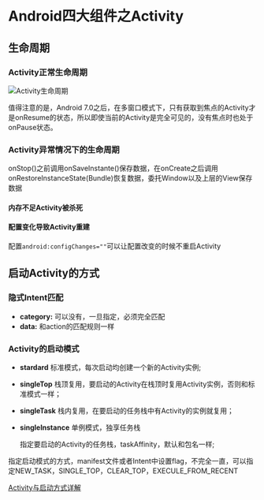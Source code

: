 <!-- Activity -->

# Android四大组件之Activity

## 生命周期

### Activity正常生命周期

![Activity生命周期](../../img/activity_lifecycle.png)

值得注意的是，Android 7.0之后，在多窗口模式下，只有获取到焦点的Activity才是onResume的状态，所以即使当前的Activity是完全可见的，没有焦点时也处于onPause状态。

### Activity异常情况下的生命周期

onStop()之前调用onSaveInstante()保存数据，在onCreate之后调用onRestoreInstanceState(Bundle)恢复数据，委托Window以及上层的View保存数据

#### 内存不足Activity被杀死

#### 配置变化导致Activity重建
配置```android:configChanges=""```可以让配置改变的时候不重启Activity

## 启动Activity的方式

### 隐式Intent匹配

- **category:**   可以没有，一旦指定，必须完全匹配
- **data:**   和action的匹配规则一样

### Activity的启动模式

- **stardard** 标准模式，每次启动均创建一个新的Activity实例;

- **singleTop** 栈顶复用，要启动的Activity在栈顶时复用Activity实例，否则和标准模式一样；

- **singleTask** 栈内复用，在要启动的任务栈中有Activity的实例就复用；

- **singleInstance** 单例模式，独享任务栈

  

  指定要启动的Activity的任务栈，taskAffinity，默认和包名一样;

指定启动模式的方式，manifest文件或者Intent中设置flag，不完全一直，可以指定NEW_TASK，SINGLE_TOP，CLEAR_TOP，EXECULE_FROM_RECENT

 [Activity与启动方式详解](http://blog.csdn.net/singwhatiwanna/article/details/9294285)
